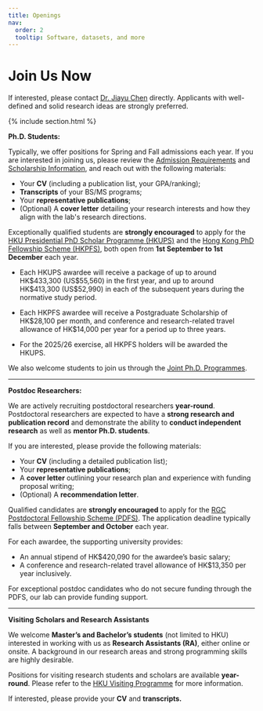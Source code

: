 ```yaml
---
title: Openings
nav:
  order: 2
  tooltip: Software, datasets, and more
---
```


# Join Us Now

If interested, please contact [Dr. Jiayu Chen](https://agentic-intelligence-lab.org/members/jiayu-chen.html) directly. Applicants with well-defined and solid research ideas are strongly preferred.

{% include section.html %}

**Ph.D. Students:**  

Typically, we offer positions for Spring and Fall admissions each year. If you are interested in joining us, please review the [Admission Requirements](https://www.dase.hku.hk/teaching-and-learning/prospective-students/mphil-phd) and [Scholarship Information](https://gradsch.hku.hk/prospective_students/fees_scholarships_and_financial_support/postgraduate_scholarships), and reach out with the following materials:  

- Your **CV** (including a publication list, your GPA/ranking);  
- **Transcripts** of your BS/MS programs;  
- Your **representative publications**;  
- (Optional) A **cover letter** detailing your research interests and how they align with the lab's research directions.  

Exceptionally qualified students are **strongly encouraged** to apply for the [HKU Presidential PhD Scholar Programme (HKUPS)](https://gradsch.hku.hk/prospective_students/fees_scholarships_and_financial_support/hku_presidential_phd_scholar_programme) and the [Hong Kong PhD Fellowship Scheme (HKPFS)](https://gradsch.hku.hk/prospective_students/fees_scholarships_and_financial_support/hong_kong_phd_fellowship_scheme), both open from **1st September to 1st December** each year.  

- Each HKUPS awardee will receive a package of up to around HK\$433,300 (US\$55,560) in the first year, and up to around HK\$413,300 (US\$52,990) in each of the subsequent years during the normative study period.

- Each HKPFS awardee will receive a Postgraduate Scholarship of HK\$28,100 per month, and conference and research-related travel allowance of HK\$14,000 per year for a period up to three years.

- For the 2025/26 exercise, all HKPFS holders will be awarded the HKUPS.

We also welcome students to join us through the [Joint Ph.D. Programmes](https://gradsch.hku.hk/prospective_students/programmes/joint_programmes).

---

**Postdoc Researchers:**

We are actively recruiting postdoctoral researchers **year-round**. Postdoctoral researchers are expected to have a **strong research and publication record** and demonstrate the ability to **conduct independent research** as well as **mentor Ph.D. students**.

If you are interested, please provide the following materials:  

- Your **CV** (including a detailed publication list);  
- Your **representative publications**;  
- A **cover letter** outlining your research plan and experience with funding proposal writing;  
- (Optional) A **recommendation letter**.

Qualified candidates are **strongly encouraged** to apply for the [RGC Postdoctoral Fellowship Scheme (PDFS)](https://www.ugc.edu.hk/eng/rgc/funding_opport/pdfs/). The application deadline typically falls between **September and October** each year.  

For each awardee, the supporting university provides:  
- An annual stipend of HK\$420,090 for the awardee’s basic salary; 
- A conference and research-related travel allowance of HK\$13,350 per year inclusively.  

For exceptional postdoc candidates who do not secure funding through the PDFS, our lab can provide funding support.  

---

**Visiting Scholars and Research Assistants**  

We welcome **Master’s and Bachelor’s students** (not limited to HKU) interested in working with us as **Research Assistants (RA)**, either online or onsite. A background in our research areas and strong programming skills are highly desirable.  

Positions for visiting research students and scholars are available **year-round**. Please refer to the [HKU Visiting Programme](https://intlaffairs.hku.hk/visiting-programme) for more information.

If interested, please provide your **CV** and **transcripts.**  



